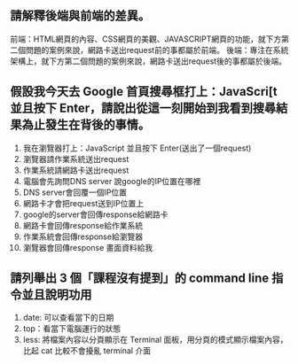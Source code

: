## 請解釋後端與前端的差異。
前端：HTML網頁的內容、CSS網頁的美觀、JAVASCRIPT網頁的功能，就下方第二個問題的案例來說，網路卡送出request前的事都屬於前端。
後端：專注在系統架構上，就下方第二個問題的案例來說，網路卡送出request後的事都屬於後端。

## 假設我今天去 Google 首頁搜尋框打上：JavaScri[t 並且按下 Enter，請說出從這一刻開始到我看到搜尋結果為止發生在背後的事情。
1. 我在瀏覽器打上：JavaScript 並且按下 Enter(送出了一個request)
2. 瀏覽器請作業系統送出request
3. 作業系統請網路卡送出request
4. 電腦會先詢問DNS server 說google的IP位置在哪裡
5. DNS server會回覆一個IP位置
6. 網路卡才會把request送到IP位置上
7. google的server會回傳response給網路卡
8. 網路卡會回傳response給作業系統
9. 作業系統會回傳response給瀏覽器
10. 瀏覽器會回傳response 畫面資料給我


## 請列舉出 3 個「課程沒有提到」的 command line 指令並且說明功用
1. date: 可以查看當下的日期
2. top：看當下電腦運行的狀態
3. less: 將檔案內容以分頁顯示在 Terminal 面板，用分頁的模式顯示檔案內容，比起 cat 比較不會擾亂 terminal 介面

